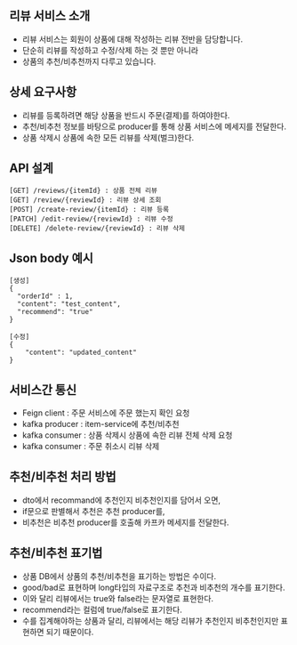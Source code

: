 ## 리뷰 서비스 소개
* 리뷰 서비스는 회원이 상품에 대해 작성하는 리뷰 전반을 담당합니다.
* 단순히 리뷰를 작성하고 수정/삭제 하는 것 뿐만 아니라
* 상품의 추천/비추천까지 다루고 있습니다.

## 상세 요구사항
* 리뷰를 등록하려면 해당 상품을 반드시 주문(결제)를 하여야한다.
* 추천/비추천 정보를 바탕으로 producer를 통해 상품 서비스에 메세지를 전달한다.
* 상품 삭제시 상품에 속한 모든 리뷰를 삭제(벌크)한다.

## API 설계
```
[GET] /reviews/{itemId} : 상품 전체 리뷰
[GET] /review/{reviewId} : 리뷰 상세 조회
[POST] /create-review/{itemId} : 리뷰 등록
[PATCH] /edit-review/{reviewId} : 리뷰 수정
[DELETE] /delete-review/{reviewId} : 리뷰 삭제
```

## Json body 예시
```
[생성]
{
  "orderId" : 1,
  "content": "test_content",
  "recommend": "true"
}

[수정]
{
    "content": "updated_content"
}
```

## 서비스간 통신
* Feign client : 주문 서비스에 주문 했는지 확인 요청
* kafka producer : item-service에 추천/비추천
* kafka consumer : 상품 삭제시 상품에 속한 리뷰 전체 삭제 요청
* kafka consumer : 주문 취소시 리뷰 삭제

## 추천/비추천 처리 방법
* dto에서 recommand에 추천인지 비추천인지를 담어서 오면,
* if문으로 판별해서 추천은 추천 producer를,
* 비추천은 비추천 producer를 호출해 카프카 메세지를 전달한다.

## 추천/비추천 표기법
* 상품 DB에서 상품의 추천/비추천을 표기하는 방법은 수이다.
* good/bad로 표현하며 long타입의 자료구조로 추천과 비추천의 개수를 표기한다.
* 이와 달리 리뷰에서는 true와 false라는 문자열로 표현한다.
* recommend라는 컬럼에 true/false로 표기한다.
* 수를 집계해야하는 상품과 달리, 리뷰에서는 해당 리뷰가 추천인지 비추천인지만 표현하면 되기 때문이다.